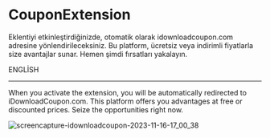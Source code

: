 
# CouponExtension
Eklentiyi etkinleştirdiğinizde, otomatik olarak idownloadcoupon.com adresine yönlendirileceksiniz. 
Bu platform, ücretsiz veya indirimli fiyatlarla size avantajlar sunar.
Hemen şimdi fırsatları yakalayın.

ENGLİSH
__________________________________________________________________________________________________________________________________________________________________________________________________
When you activate the extension, you will be automatically redirected to iDownloadCoupon.com. 
This platform offers you advantages at free or discounted prices. 
Seize the opportunities right now.

![screencapture-idownloadcoupon-2023-11-16-17_00_38](https://github.com/cagribolat/CouponExtension/assets/52715393/e316958f-281f-4097-ad19-a7ab9d1822c2)
